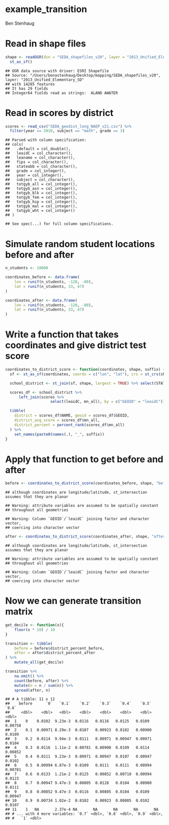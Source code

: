 example\_transition
================
Ben Stenhaug

# Read in shape files

``` r
shape <- readOGR(dsn = "SEDA_shapefiles_v20", layer = "2013_Unified_Elementary_SD") %>%
  st_as_sf()
```

    ## OGR data source with driver: ESRI Shapefile 
    ## Source: "/Users/benastenhaug/Desktop/mapping/SEDA_shapefiles_v20", layer: "2013_Unified_Elementary_SD"
    ## with 14285 features
    ## It has 29 fields
    ## Integer64 fields read as strings:  ALAND AWATER

# Read in scores by district

``` r
scores <- read_csv("SEDA_geodist_long_NAEP_v21.csv") %>%
  filter(year == 2010, subject == "math", grade == 3)
```

    ## Parsed with column specification:
    ## cols(
    ##   .default = col_double(),
    ##   leaidC = col_character(),
    ##   leaname = col_character(),
    ##   fips = col_character(),
    ##   stateabb = col_character(),
    ##   grade = col_integer(),
    ##   year = col_integer(),
    ##   subject = col_character(),
    ##   totgyb_all = col_integer(),
    ##   totgyb_asn = col_integer(),
    ##   totgyb_blk = col_integer(),
    ##   totgyb_fem = col_integer(),
    ##   totgyb_hsp = col_integer(),
    ##   totgyb_mal = col_integer(),
    ##   totgyb_wht = col_integer()
    ## )

    ## See spec(...) for full column specifications.

# Simulate random student locations before and after

``` r
n_students <- 10000

coordinates_before <- data.frame(
    lon = runif(n_students, -120, -80), 
    lat = runif(n_students, 33, 47)
)

coordinates_after <- data.frame(
    lon = runif(n_students, -120, -80), 
    lat = runif(n_students, 33, 47)
)
```

# Write a function that takes coordinates and give district test score

``` r
coordinates_to_district_score <- function(coordinates, shape, suffix) {
  sf <- st_as_sf(coordinates, coords = c("lon", "lat"), crs = st_crs(shape))

  school_district <- st_join(sf, shape, largest = TRUE) %>% select(STATEFP:NAME) 

  scores_df <- school_district %>% 
      left_join(scores %>% 
                    select(leaidC, mn_all), by = c("GEOID" = "leaidC"))

  tibble(
    district = scores_df$NAME, geoid = scores_df$GEOID,
    district_avg_score = scores_df$mn_all,
    district_percent = percent_rank(scores_df$mn_all)
  ) %>%
    set_names(paste0(names(.), "_", suffix))
}
```

# Apply that function to get before and after

``` r
before <- coordinates_to_district_score(coordinates_before, shape, "before")
```

    ## although coordinates are longitude/latitude, st_intersection assumes that they are planar

    ## Warning: attribute variables are assumed to be spatially constant
    ## throughout all geometries

    ## Warning: Column `GEOID`/`leaidC` joining factor and character vector,
    ## coercing into character vector

``` r
after <- coordinates_to_district_score(coordinates_after, shape, "after")
```

    ## although coordinates are longitude/latitude, st_intersection assumes that they are planar

    ## Warning: attribute variables are assumed to be spatially constant
    ## throughout all geometries
    
    ## Warning: Column `GEOID`/`leaidC` joining factor and character vector,
    ## coercing into character vector

# Now we can generate transition matrix

``` r
get_decile <- function(x){
    floor(x * 10) / 10
}

transition <- tibble(
    before = before$district_percent_before,
    after = after$district_percent_after
) %>% 
    mutate_all(get_decile)

transition %>% 
    na.omit() %>% 
    count(before, after) %>% 
    mutate(n = n / sum(n)) %>% 
    spread(after, n)
```

    ## # A tibble: 11 x 12
    ##    before      `0`   `0.1`    `0.2`    `0.3`    `0.4`    `0.5`    `0.6`
    ##     <dbl>    <dbl>   <dbl>    <dbl>    <dbl>    <dbl>    <dbl>    <dbl>
    ##  1    0    0.0102  9.23e-3  0.0116   0.0116   0.0125   0.0109   0.00758
    ##  2    0.1  0.00971 8.29e-3  0.0107   0.00923  0.0102   0.00900  0.0109 
    ##  3    0.2  0.0114  9.94e-3  0.0111   0.00971  0.00947  0.00971  0.0104 
    ##  4    0.3  0.0116  1.11e-2  0.00781  0.00900  0.0109   0.0114   0.00852
    ##  5    0.4  0.0111  9.23e-3  0.00971  0.00947  0.0107   0.00947  0.0102 
    ##  6    0.5  0.00994 6.87e-3  0.0109   0.0111   0.0111   0.00994  0.00781
    ##  7    0.6  0.0133  1.21e-2  0.0125   0.00852  0.00710  0.00994  0.0123 
    ##  8    0.7  0.00947 9.47e-3  0.00805  0.0128   0.0104   0.00900  0.0111 
    ##  9    0.8  0.00852 9.47e-3  0.0116   0.00805  0.0104   0.0109   0.00947
    ## 10    0.9  0.00734 1.02e-2  0.0102   0.00923  0.00805  0.0102   0.0107 
    ## 11    1   NA       2.37e-4 NA       NA       NA       NA       NA      
    ## # ... with 4 more variables: `0.7` <dbl>, `0.8` <dbl>, `0.9` <dbl>,
    ## #   `1` <dbl>
